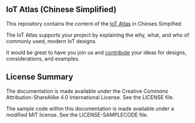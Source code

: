 ## IoT Atlas (Chinese Simplified)

This repository contains the content of the [IoT Atlas](http://iotatlas.net) in Chinses Simpified

The IoT Atlas supports your project by explaining the why, what, and who of commonly used, modern IoT designs.

It would be great to have you join us and [contribute](https://github.com/aws/iot-atlas/blob/master/CONTRIBUTING.md) your ideas for designs, considerations, and examples. 

## License Summary

The documentation is made available under the Creative Commons Attribution-ShareAlike 4.0 International License. See the LICENSE file.

The sample code within this documentation is made available under a modified MIT license. See the LICENSE-SAMPLECODE file.
